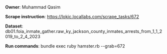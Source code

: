 **Owner**: Muhammad Qasim

**Scrape instruction**:  https://lokic.locallabs.com/scrape_tasks/672

**Dataset**:  db01.foia_inmate_gather.raw_ky_jackson_county_inmates_arrests_from_1_1_2019_to_2_4_2023
           

**Run commands**: bundle exec ruby hamster.rb --grab=672
